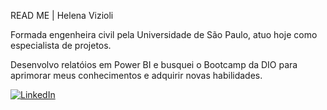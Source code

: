 READ ME | Helena Vizioli

Formada engenheira civil pela Universidade de São Paulo, atuo hoje como especialista de projetos.

Desenvolvo relatóios em Power BI e busquei o Bootcamp da DIO para aprimorar meus conhecimentos e adquirir novas habilidades.

[![LinkedIn](https://img.shields.io/badge/LinkedIn-000?style=for-the-badge&logo=linkedin&logoColor=0E76A8)](www.linkedin.com/in/helena-tanoue-vizioli)